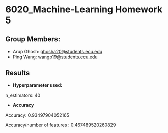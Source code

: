 # 6020_Machine-Learning Homework 5
## Group Members:
- Arup Ghosh: ghosha20@students.ecu.edu
- Ping Wang: wangp19@students.ecu.edu
## Results
- **Hyperparameter used:**

n_estimators: 40

- **Accuracy**

Accuracy: 0.93497904052165

Accuracy/number of features : 0.467489520260829

